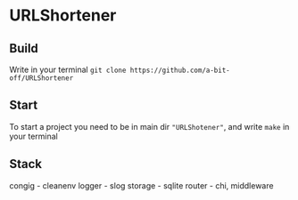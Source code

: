 # URLShortener
## Build
Write in your terminal `git clone https://github.com/a-bit-off/URLShortener`
## Start
To start a project you need to be in main dir `"URLShotener"`, and write `make` in your terminal
## Stack
congig - cleanenv
logger - slog
storage - sqlite
router - chi, middleware

